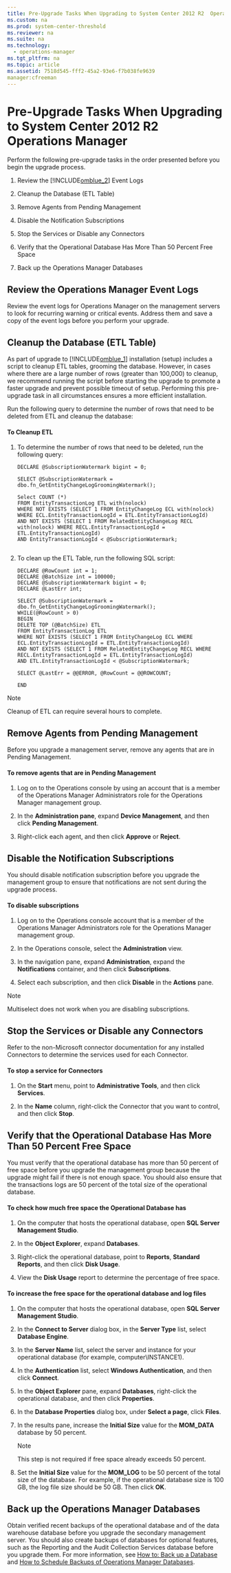 ```yaml
---
title: Pre-Upgrade Tasks When Upgrading to System Center 2012 R2  Operations Manager
ms.custom: na
ms.prod: system-center-threshold
ms.reviewer: na
ms.suite: na
ms.technology: 
  - operations-manager
ms.tgt_pltfrm: na
ms.topic: article
ms.assetid: 7518d545-fff2-45a2-93e6-f7b038fe9639
manager:cfreeman
---
```

# Pre-Upgrade Tasks When Upgrading to System Center 2012 R2  Operations Manager
Perform the following pre\-upgrade tasks in the order presented before you begin the upgrade process.  
  
1.  Review the [!INCLUDE[omblue_2](../../om/manage//omblue_2_md.md)] Event Logs  
  
2.  Cleanup the Database \(ETL Table\)  
  
3.  Remove Agents from Pending Management  
  
4.  Disable the Notification Subscriptions  
  
5.  Stop the Services or Disable any Connectors  
  
6.  Verify that the Operational Database Has More Than 50 Percent Free Space  
  
7.  Back up the Operations Manager Databases  
  
## Review the Operations Manager Event Logs  
Review the event logs for Operations Manager on the management servers to look for recurring warning or critical events. Address them and save a copy of the event logs before you perform your upgrade.  
  
## Cleanup the Database \(ETL Table\)  
As part of upgrade to [!INCLUDE[omblue_1](../../om/manage//omblue_1_md.md)] installation \(setup\) includes a script to cleanup ETL tables, grooming the database.  However, in cases where there are a large number of rows \(greater than 100,000\) to cleanup, we recommend running the script before starting the upgrade to promote a faster upgrade and prevent possible timeout of setup. Performing this pre\-upgrade task in all circumstances ensures a more efficient installation.  
  
Run the following query to determine the number of rows that need to be deleted from ETL and cleanup the database:  
  
#### To Cleanup ETL  
  
1.  To determine the number of rows that need to be deleted, run the following query:  
  
    ```  
    DECLARE @SubscriptionWatermark bigint = 0;  
  
    SELECT @SubscriptionWatermark = dbo.fn_GetEntityChangeLogGroomingWatermark();  
  
    Select COUNT (*)  
    FROM EntityTransactionLog ETL with(nolock)  
    WHERE NOT EXISTS (SELECT 1 FROM EntityChangeLog ECL with(nolock) WHERE ECL.EntityTransactionLogId = ETL.EntityTransactionLogId)  
    AND NOT EXISTS (SELECT 1 FROM RelatedEntityChangeLog RECL with(nolock) WHERE RECL.EntityTransactionLogId = ETL.EntityTransactionLogId)  
    AND EntityTransactionLogId < @SubscriptionWatermark;  
  
    ```  
  
2.  To clean up the ETL Table, run the following SQL script:  
  
    ```  
    DECLARE @RowCount int = 1;  
    DECLARE @BatchSize int = 100000;  
    DECLARE @SubscriptionWatermark bigint = 0;  
    DECLARE @LastErr int;  
  
    SELECT @SubscriptionWatermark = dbo.fn_GetEntityChangeLogGroomingWatermark();  
    WHILE(@RowCount > 0)  
    BEGIN   
    DELETE TOP (@BatchSize) ETL  
    FROM EntityTransactionLog ETL  
    WHERE NOT EXISTS (SELECT 1 FROM EntityChangeLog ECL WHERE ECL.EntityTransactionLogId = ETL.EntityTransactionLogId)  
    AND NOT EXISTS (SELECT 1 FROM RelatedEntityChangeLog RECL WHERE RECL.EntityTransactionLogId = ETL.EntityTransactionLogId)  
    AND ETL.EntityTransactionLogId < @SubscriptionWatermark;  
  
    SELECT @LastErr = @@ERROR, @RowCount = @@ROWCOUNT;  
  
    END  
    ```  
  
> [!NOTE]  
> Cleanup of ETL can require several hours to complete.  
  
## Remove Agents from Pending Management  
Before you upgrade a management server, remove any agents that are in Pending Management.  
  
#### To remove agents that are in Pending Management  
  
1.  Log on to the Operations console by using an account that is a member of the Operations Manager Administrators role for the Operations Manager management group.  
  
2.  In the **Administration pane**, expand **Device Management**, and then click **Pending Management**.  
  
3.  Right\-click each agent, and then click **Approve** or **Reject**.  
  
## Disable the Notification Subscriptions  
You should disable notification subscription before you upgrade the management group to ensure that notifications are not sent during the upgrade process.  
  
#### To disable subscriptions  
  
1.  Log on to the Operations console account that is a member of the Operations Manager Administrators role for the Operations Manager management group.  
  
2.  In the Operations console, select the **Administration** view.  
  
3.  In the navigation pane, expand **Administration**, expand the **Notifications** container, and then click **Subscriptions**.  
  
4.  Select each subscription, and then click **Disable** in the **Actions** pane.  
  
> [!NOTE]  
> Multiselect does not work when you are disabling subscriptions.  
  
## Stop the Services or Disable any Connectors  
Refer to the non\-Microsoft connector documentation for any installed Connectors to determine the services used for each Connector.  
  
#### To stop a service for Connectors  
  
1.  On the **Start** menu, point to **Administrative Tools**, and then click **Services**.  
  
2.  In the **Name** column, right\-click the Connector that you want to control, and then click **Stop**.  
  
## Verify that the Operational Database Has More Than 50 Percent Free Space  
You must verify that the operational database has more than 50 percent of free space before you upgrade the management group because the upgrade might fail if there is not enough space. You should also ensure that the transactions logs are 50 percent of the total size of the operational database.  
  
#### To check how much free space the Operational Database has  
  
1.  On the computer that hosts the operational database, open **SQL Server Management Studio**.  
  
2.  In the **Object Explorer**, expand **Databases**.  
  
3.  Right\-click the operational database, point to **Reports**, **Standard Reports**, and then click **Disk Usage**.  
  
4.  View the **Disk Usage** report to determine the percentage of free space.  
  
#### To increase the free space for the operational database and log files  
  
1.  On the computer that hosts the operational database, open **SQL Server Management Studio**.  
  
2.  In the **Connect to Server** dialog box, in the **Server Type** list, select **Database Engine**.  
  
3.  In the **Server Name** list, select the server and instance for your operational database \(for example, computer\\INSTANCE1\).  
  
4.  In the **Authentication** list, select **Windows Authentication**, and then click **Connect**.  
  
5.  In the **Object Explorer** pane, expand **Databases**, right\-click the operational database, and then click **Properties**.  
  
6.  In the **Database Properties** dialog box, under **Select a page**, click **Files**.  
  
7.  In the results pane, increase the **Initial Size** value for the **MOM\_DATA** database by 50 percent.  
  
    > [!NOTE]  
    > This step is not required if free space already exceeds 50 percent.  
  
8.  Set the **Initial Size** value for the **MOM\_LOG** to be 50 percent of the total size of the database. For example, if the operational database size is 100 GB, the log file size should be 50 GB. Then click **OK**.  
  
## Back up the Operations Manager Databases  
Obtain verified recent backups of the operational database and of the data warehouse database before you upgrade the secondary management server. You should also create backups of databases for optional features, such as the Reporting and the Audit Collection Services database before you upgrade them. For more information, see [How to: Back up a Database](http://go.microsoft.com/fwlink/p/?LinkId=220190) and [How to Schedule Backups of Operations Manager Databases](assetId:///301b7af3-3695-41b5-b91c-e1a672bce591).  
  
